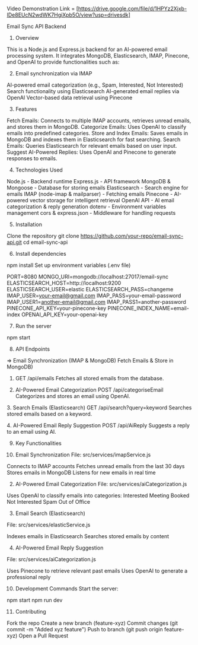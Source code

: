 Video Demonstration Link = [https://drive.google.com/file/d/1HPYz2Xjxb-IDe8EUcN2wdWK7HgiXpb5O/view?usp=drivesdk]

Email Sync API Backend

1. Overview

This is a Node.js and Express.js backend for an AI-powered email processing system. It integrates MongoDB, Elasticsearch, IMAP, Pinecone, and OpenAI to provide functionalities such as:

2. Email synchronization via IMAP

AI-powered email categorization (e.g., Spam, Interested, Not Interested)
Search functionality using Elasticsearch
AI-generated email replies via OpenAI
Vector-based data retrieval using Pinecone

 3. Features

Fetch Emails: Connects to multiple IMAP accounts, retrieves unread emails, and stores them in MongoDB.
Categorize Emails: Uses OpenAI to classify emails into predefined categories.
Store and Index Emails: Saves emails in MongoDB and indexes them in Elasticsearch for fast searching.
Search Emails: Queries Elasticsearch for relevant emails based on user input.
Suggest AI-Powered Replies: Uses OpenAI and Pinecone to generate responses to emails.

 4. Technologies Used

Node.js - Backend runtime
Express.js - API framework
MongoDB & Mongoose - Database for storing emails
Elasticsearch - Search engine for emails
IMAP (node-imap & mailparser) - Fetching emails
Pinecone - AI-powered vector storage for intelligent retrieval
OpenAI API - AI email categorization & reply generation
dotenv - Environment variables management
cors & express.json - Middleware for handling requests

5. Installation

Clone the repository
git clone https://github.com/your-repo/email-sync-api.git
cd email-sync-api

6. Install dependencies

npm install
Set up environment variables (.env file)

PORT=8080
MONGO_URI=mongodb://localhost:27017/email-sync
ELASTICSEARCH_HOST=http://localhost:9200
ELASTICSEARCH_USER=elastic
ELASTICSEARCH_PASS=changeme
IMAP_USER=your-email@gmail.com
IMAP_PASS=your-email-password
IMAP_USER1=another-email@gmail.com
IMAP_PASS1=another-password
PINECONE_API_KEY=your-pinecone-key
PINECONE_INDEX_NAME=email-index
OPENAI_API_KEY=your-openai-key

7. Run the server

npm start

8. API Endpoints
   
=>  Email Synchronization (IMAP & MongoDB)
 Fetch Emails & Store in MongoDB)

 
1. GET /api/emails
Fetches all stored emails from the database.

2. AI-Powered Email Categorization
POST /api/categoriseEmail
Categorizes and stores an email using OpenAI.

 3️. Search Emails (Elasticsearch)
GET /api/search?query=keyword
Searches stored emails based on a keyword.

 4️. AI-Powered Email Reply Suggestion
POST /api/AiReply
Suggests a reply to an email using AI.


9. Key Functionalities

1. Email Synchronization
File: src/services/imapService.js

Connects to IMAP accounts
Fetches unread emails from the last 30 days
Stores emails in MongoDB
Listens for new emails in real time

2. AI-Powered Email Categorization
File: src/services/aiCategorization.js

Uses OpenAI to classify emails into categories:
Interested
Meeting Booked
Not Interested
Spam
Out of Office

3. Email Search (Elasticsearch)

File: src/services/elasticService.js

Indexes emails in Elasticsearch
Searches stored emails by content

4. AI-Powered Email Reply Suggestion

File: src/services/aiCategorization.js

Uses Pinecone to retrieve relevant past emails
Uses OpenAI to generate a professional reply

10. Development Commands
Start the server:

npm start
npm run dev

11. Contributing

Fork the repo
Create a new branch (feature-xyz)
Commit changes (git commit -m "Added xyz feature")
Push to branch (git push origin feature-xyz)
Open a Pull Request
